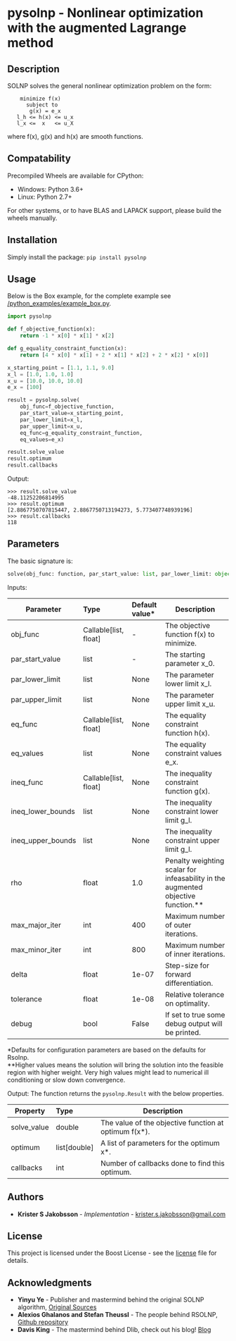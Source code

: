 # pysolnp - Nonlinear optimization with the augmented Lagrange method

## Description
SOLNP solves the general nonlinear optimization problem on the form:
```
    minimize f(x)
      subject to
       g(x) = e_x
   l_h <= h(x) <= u_x
   l_x <=  x   <= u_X
```
where f(x), g(x) and h(x) are smooth functions.

## Compatability
Precompiled Wheels are available for CPython:
- Windows: Python 3.6+
- Linux: Python 2.7+

For other systems, or to have BLAS and LAPACK support, please build the wheels manually.

## Installation
Simply install the package:
`pip install pysolnp`

## Usage
Below is the Box example, for the complete example see [/python_examples/example_box.py](/python_examples/example_box.py).
```python
import pysolnp

def f_objective_function(x):
    return -1 * x[0] * x[1] * x[2]

def g_equality_constraint_function(x):
    return [4 * x[0] * x[1] + 2 * x[1] * x[2] + 2 * x[2] * x[0]]

x_starting_point = [1.1, 1.1, 9.0]
x_l = [1.0, 1.0, 1.0]
x_u = [10.0, 10.0, 10.0]
e_x = [100]

result = pysolnp.solve(
    obj_func=f_objective_function,
    par_start_value=x_starting_point,
    par_lower_limit=x_l,
    par_upper_limit=x_u,
    eq_func=g_equality_constraint_function,
    eq_values=e_x)

result.solve_value
result.optimum
result.callbacks
```

Output:
```
>>> result.solve_value
-48.11252206814995
>>> result.optimum
[2.8867750707815447, 2.8867750713194273, 5.773407748939196]
>>> result.callbacks
118
```

## Parameters
The basic signature is:
```python
solve(obj_func: function, par_start_value: list, par_lower_limit: object = None, par_upper_limit: object = None, eq_func: object = None, eq_values: object = None, ineq_func: object = None, ineq_lower_bounds: object = None, ineq_upper_bounds: object = None, rho: float = 1.0, max_major_iter: int = 10, max_minor_iter: int = 10, delta: float = 1e-05, tolerance: float = 0.0001, debug: bool = False) -> pysolnp.Result
```

Inputs:

| Parameter          | Type                      | Default value*   | Description                                                                       |
| -------------------|:--------------------------|:-----------------|-----------------------------------------------------------------------------------|
| obj_func           | Callable\[list, float\]   | -                | The objective function f(x) to minimize.                                          |
| par_start_value    | list                      | -                | The starting parameter x_0.                                                       |
| par_lower_limit    | list                      | None             | The parameter lower limit x_l.                                                    |
| par_upper_limit    | list                      | None             | The parameter upper limit x_u.                                                    |
| eq_func            | Callable\[list, float\]   | None             | The equality constraint function h(x).                                            |
| eq_values          | list                      | None             | The equality constraint values e_x.                                               |
| ineq_func          | Callable\[list, float\]   | None             | The inequality constraint function g(x).                                          |
| ineq_lower_bounds  | list                      | None             | The inequality constraint lower limit g_l.                                        |
| ineq_upper_bounds  | list                      | None             | The inequality constraint upper limit g_l.                                        |
| rho                | float                     | 1.0              | Penalty weighting scalar for infeasability in the augmented objective function.** |
| max_major_iter     | int                       | 400              | Maximum number of outer iterations.                                               |
| max_minor_iter     | int                       | 800              | Maximum number of inner iterations.                                               |
| delta              | float                     | 1e-07            | Step-size for forward differentiation.                                            |
| tolerance          | float                     | 1e-08            | Relative tolerance on optimality.                                                 |
| debug              | bool                      | False            | If set to true some debug output will be printed.                                 |

*Defaults for configuration parameters are based on the defaults for Rsolnp.<br>
**Higher values means the solution will bring the solution into the feasible region with higher weight. Very high values might lead to numerical ill conditioning or slow down convergence.

Output:
The function returns the `pysolnp.Result` with the below properties.

| Property           | Type           | Description                                           |
| -------------------|:---------------|-------------------------------------------------------|
| solve_value        | double         | The value of the objective function at optimum f(x*). |
| optimum            | list\[double\] | A list of parameters for the optimum x*.              |
| callbacks          | int            | Number of callbacks done to find this optimum.        |

## Authors

* **Krister S Jakobsson** - *Implementation* - krister.s.jakobsson@gmail.com

## License

This project is licensed under the Boost License - see the [license](LICENSE.md) file for details.

## Acknowledgments

* **Yinyu Ye** -  Publisher and mastermind behind the original SOLNP algorithm,
[Original Sources](https://web.stanford.edu/~yyye/matlab/)
* **Alexios Ghalanos and Stefan Theussl** - The people behind RSOLNP,
[Github repository](https://github.com/cran/Rsolnp)
* **Davis King** - The mastermind behind Dlib, check out his blog! [Blog](http://blog.dlib.net/) 
